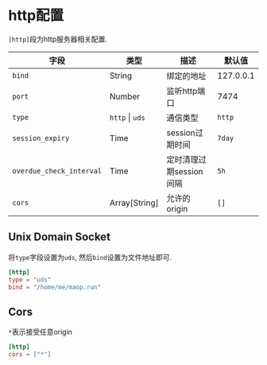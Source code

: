 # http配置

`[http]`段为http服务器相关配置.

| 字段 | 类型 | 描述 | 默认值 |
| --- | --- | --- | --- |
| `bind` | String | 绑定的地址 | 127.0.0.1 |
| `port` | Number | 监听http端口 | 7474 |
| `type` | `http` &#124; `uds` | 通信类型 | `http` |
| `session_expiry` | Time | session过期时间 | `7day` |
| `overdue_check_interval` | Time | 定时清理过期session间隔 | `5h` |
| `cors` | Array[String] | 允许的origin | `[]` |

## Unix Domain Socket 
将`type`字段设置为`uds`, 然后`bind`设置为文件地址即可.

```toml
[http]
type = "uds"
bind = "/home/me/maop.run"
```

## Cors
`*`表示接受任意origin

```toml
[http]
cors = ["*"]
```
